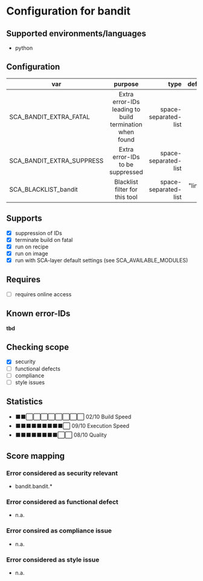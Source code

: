 # Configuration for bandit

## Supported environments/languages

* python

## Configuration

| var | purpose | type | default |
| ------------- |:-------------:| -----:| -----:
| SCA_BANDIT_EXTRA_FATAL | Extra error-IDs leading to build termination when found | space-separated-list | ""
| SCA_BANDIT_EXTRA_SUPPRESS | Extra error-IDs to be suppressed | space-separated-list | ""
| SCA_BLACKLIST_bandit | Blacklist filter for this tool | space-separated-list | "linux-*"

## Supports

* [x] suppression of IDs
* [x] terminate build on fatal
* [x] run on recipe
* [x] run on image
* [x] run with SCA-layer default settings (see SCA_AVAILABLE_MODULES)

## Requires

* [ ] requires online access

## Known error-IDs

__tbd__

## Checking scope

* [x] security
* [ ] functional defects
* [ ] compliance
* [ ] style issues

## Statistics

* ⬛⬛⬜⬜⬜⬜⬜⬜⬜⬜ 02/10 Build Speed
* ⬛⬛⬛⬛⬛⬛⬛⬛⬛⬜ 09/10 Execution Speed
* ⬛⬛⬛⬛⬛⬛⬛⬛⬜⬜ 08/10 Quality

## Score mapping

### Error considered as security relevant

* bandit.bandit.*

### Error considered as functional defect

* n.a.

### Error consired as compliance issue

* n.a.

### Error considered as style issue

* n.a.
